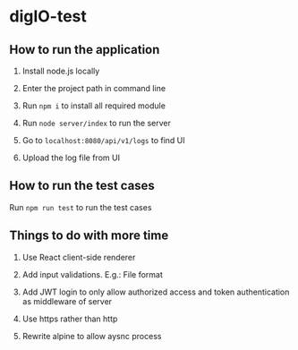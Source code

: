 # digIO-test

## How to run the application

1. Install node.js locally

2. Enter the project path in command line

3. Run `npm i` to install all required module

4. Run `node server/index` to run the server

5. Go to `localhost:8080/api/v1/logs` to find UI

6. Upload the log file from UI

## How to run the test cases

Run `npm run test` to run the test cases

## Things to do with more time

1. Use React client-side renderer

2. Add input validations. E.g.: File format

3. Add JWT login to only allow authorized access and token authentication as middleware of server

4. Use https rather than http

5. Rewrite alpine to allow aysnc process
